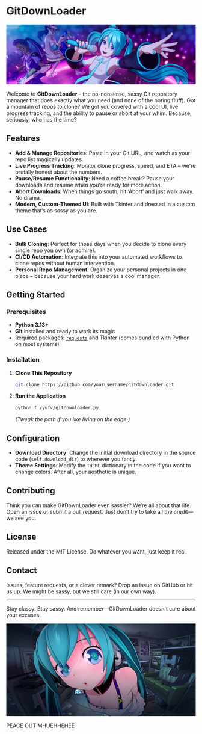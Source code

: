 # GitDownLoader

![alt text](image.png)

Welcome to **GitDownLoader** – the no-nonsense, sassy Git repository manager that does exactly what you need (and none of the boring fluff). Got a mountain of repos to clone? We got you covered with a cool UI, live progress tracking, and the ability to pause or abort at your whim. Because, seriously, who has the time?

## Features

- **Add & Manage Repositories**: Paste in your Git URL, and watch as your repo list magically updates.
- **Live Progress Tracking**: Monitor clone progress, speed, and ETA – we're brutally honest about the numbers.
- **Pause/Resume Functionality**: Need a coffee break? Pause your downloads and resume when you're ready for more action.
- **Abort Downloads**: When things go south, hit ‘Abort’ and just walk away. No drama.
- **Modern, Custom-Themed UI**: Built with Tkinter and dressed in a custom theme that’s as sassy as you are.

## Use Cases

- **Bulk Cloning**: Perfect for those days when you decide to clone every single repo you own (or admire).
- **CI/CD Automation**: Integrate this into your automated workflows to clone repos without human intervention.
- **Personal Repo Management**: Organize your personal projects in one place – because your hard work deserves a cool manager.

## Getting Started

### Prerequisites

- **Python 3.13+**  
- **Git** installed and ready to work its magic
- Required packages: [`requests`](https://pypi.org/project/requests/) and Tkinter (comes bundled with Python on most systems)

### Installation

1. **Clone This Repository**
   ```bash
   git clone https://github.com/yourusername/gitdownloader.git
   ```
2. **Run the Application**
   ```bash
   python f:/yufv/gitdownloader.py
   ```
   _(Tweak the path if you like living on the edge.)_

## Configuration

- **Download Directory**: Change the initial download directory in the source code (`self.download_dir`) to wherever you fancy.
- **Theme Settings**: Modify the `THEME` dictionary in the code if you want to change colors. After all, your aesthetic is unique.

## Contributing

Think you can make GitDownLoader even sassier? We’re all about that life. Open an issue or submit a pull request. Just don’t try to take all the credit—we see you.

## License

Released under the MIT License. Do whatever you want, just keep it real.

## Contact

Issues, feature requests, or a clever remark? Drop an issue on GitHub or hit us up. We might be sassy, but we still care (in our own way).

---

Stay classy. Stay sassy. And remember—GitDownLoader doesn't care about your excuses.

![alt text](image-1.png)

PEACE OUT MHUEHHEHEE